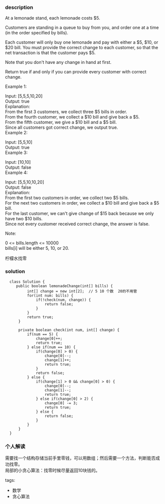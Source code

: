 ### description    
  At a lemonade stand, each lemonade costs $5.   
    
  Customers are standing in a queue to buy from you, and order one at a time (in the order specified by bills).  
    
  Each customer will only buy one lemonade and pay with either a $5, $10, or $20 bill.  You must provide the correct change to each customer, so that the net transaction is that the customer pays $5.  
    
  Note that you don't have any change in hand at first.  
    
  Return true if and only if you can provide every customer with correct change.  
    
     
    
  Example 1:  
    
  Input: [5,5,5,10,20]  
  Output: true  
  Explanation:   
  From the first 3 customers, we collect three $5 bills in order.  
  From the fourth customer, we collect a $10 bill and give back a $5.  
  From the fifth customer, we give a $10 bill and a $5 bill.  
  Since all customers got correct change, we output true.  
  Example 2:  
    
  Input: [5,5,10]  
  Output: true  
  Example 3:  
    
  Input: [10,10]  
  Output: false  
  Example 4:  
    
  Input: [5,5,10,10,20]  
  Output: false  
  Explanation:   
  From the first two customers in order, we collect two $5 bills.  
  For the next two customers in order, we collect a $10 bill and give back a $5 bill.  
  For the last customer, we can't give change of $15 back because we only have two $10 bills.  
  Since not every customer received correct change, the answer is false.  
     
    
  Note:  
    
  0 <= bills.length <= 10000  
  bills[i] will be either 5, 10, or 20.  
    
  柠檬水找零  
### solution    
```    
  class Solution {  
     public boolean lemonadeChange(int[] bills) {  
          int[] change = new int[2];  // 5 10 个数  20的不用管  
          for(int num: bills) {  
              if(!check(num, change)) {  
                  return false;  
              }  
          }  
          return true;  
      }  
    
      private boolean check(int num, int[] change) {  
          if(num == 5) {  
              change[0]++;  
              return true;  
          } else if(num == 10) {  
              if(change[0] > 0) {  
                  change[0]--;  
                  change[1]++;  
                  return true;  
              }  
              return false;  
          } else {  
              if(change[1] > 0 && change[0] > 0) {  
                  change[0]--;  
                  change[1]--;  
                  return true;  
              } else if(change[0] > 2) {  
                  change[0] -= 3;  
                  return true;  
              } else {  
                  return false;  
              }  
          }  
      }  
  }  
```    
    
### 个人解读    
  需要找一个结构存储当前手里零钱，可以用数组；然后需要一个方法，判断能否成功找零。  
  局部的小贪心算法：找零时候尽量返回10块钱的。  
    
tags:    
  -  数学  
  -  贪心算法  
